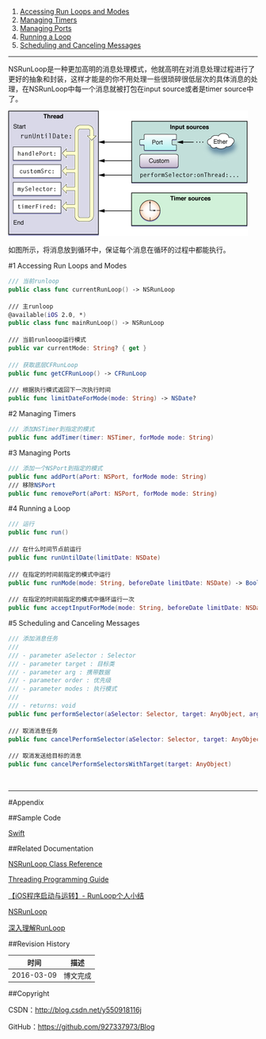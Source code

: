 1. [Accessing Run Loops and Modes](#1)
2. [Managing Timers](#2)
3. [Managing Ports](#3)
4. [Running a Loop](#4)
5. [Scheduling and Canceling Messages](#5)

----

NSRunLoop是一种更加高明的消息处理模式，他就高明在对消息处理过程进行了更好的抽象和封装，这样才能是的你不用处理一些很琐碎很低层次的具体消息的处理，在NSRunLoop中每一个消息就被打包在input source或者是timer source中了。

![](https://raw.githubusercontent.com/937447974/Blog/master/Resources/2016030901.jpg)


如图所示，将消息放到循环中，保证每个消息在循环的过程中都能执行。

#<a id="1">1 Accessing Run Loops and Modes

```swift
/// 当前runloop
public class func currentRunLoop() -> NSRunLoop

/// 主runloop
@available(iOS 2.0, *)
public class func mainRunLoop() -> NSRunLoop
    
/// 当前runlooop运行模式
public var currentMode: String? { get }
    
/// 获取底层CFRunLoop
public func getCFRunLoop() -> CFRunLoop

/// 根据执行模式返回下一次执行时间
public func limitDateForMode(mode: String) -> NSDate?
```

#<a id="2">2 Managing Timers

```swift
/// 添加NSTimer到指定的模式
public func addTimer(timer: NSTimer, forMode mode: String)
```

#<a id="3">3 Managing Ports

```swift
/// 添加一个NSPort到指定的模式
public func addPort(aPort: NSPort, forMode mode: String)
/// 移除NSPort
public func removePort(aPort: NSPort, forMode mode: String)
```

#<a id="4">4 Running a Loop

```swift
/// 运行
public func run()

/// 在什么时间节点前运行
public func runUntilDate(limitDate: NSDate)

/// 在指定的时间前指定的模式中运行
public func runMode(mode: String, beforeDate limitDate: NSDate) -> Bool

/// 在指定的时间前指定的模式中循环运行一次
public func acceptInputForMode(mode: String, beforeDate limitDate: NSDate)
```

#<a id="5">5 Scheduling and Canceling Messages

```swift
/// 添加消息任务
///
/// - parameter aSelector : Selector
/// - parameter target : 目标类
/// - parameter arg : 携带数据
/// - parameter order : 优先级
/// - parameter modes : 执行模式
///
/// - returns: void
public func performSelector(aSelector: Selector, target: AnyObject, argument arg: AnyObject?, order: Int, modes: [String])

/// 取消消息任务
public func cancelPerformSelector(aSelector: Selector, target: AnyObject, argument arg: AnyObject?)

/// 取消发送给目标的消息
public func cancelPerformSelectorsWithTarget(target: AnyObject)
```

&#160;

----------

#Appendix

##Sample Code

[Swift](https://github.com/937447974/Swift)

##Related Documentation

[NSRunLoop Class Reference](https://developer.apple.com/library/ios/documentation/Cocoa/Reference/Foundation/Classes/NSRunLoop_Class/index.html)

[Threading Programming Guide](https://developer.apple.com/library/ios/documentation/Cocoa/Reference/Foundation/Classes/NSRunLoop_Class/index.html)

[【iOS程序启动与运转】- RunLoop个人小结](http://www.jianshu.com/p/37ab0397fec7)

[NSRunLoop](http://blog.csdn.net/y550918116j/article/details/50837624)

[深入理解RunLoop](http://blog.ibireme.com/2015/05/18/runloop/)

##Revision History

| 时间 | 描述 |
| ---- | ---- |
| 2016-03-09 | 博文完成 |

##Copyright

CSDN：http://blog.csdn.net/y550918116j

GitHub：https://github.com/927337973/Blog
